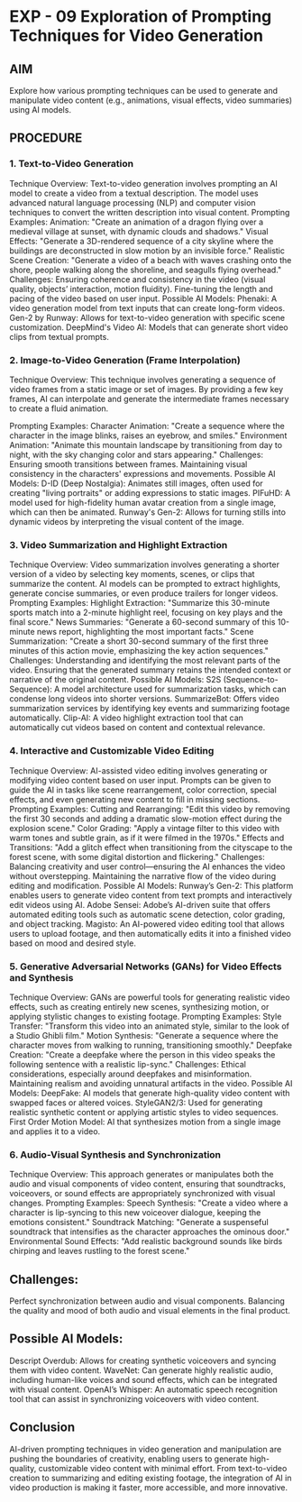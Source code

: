 # EXP - 09 Exploration of Prompting Techniques for Video Generation

## AIM
Explore how various prompting techniques can be used to generate and manipulate video content (e.g., animations, visual effects, video summaries) using AI models.
## PROCEDURE
### 1. Text-to-Video Generation
Technique Overview: Text-to-video generation involves prompting an AI model to create a video from a textual description. The model uses advanced natural language processing (NLP) and computer vision techniques to convert the written description into visual content.
Prompting Examples:
Animation: "Create an animation of a dragon flying over a medieval village at sunset, with dynamic clouds and shadows."
Visual Effects: "Generate a 3D-rendered sequence of a city skyline where the buildings are deconstructed in slow motion by an invisible force."
Realistic Scene Creation: "Generate a video of a beach with waves crashing onto the shore, people walking along the shoreline, and seagulls flying overhead."
Challenges:
Ensuring coherence and consistency in the video (visual quality, objects’ interaction, motion fluidity).
Fine-tuning the length and pacing of the video based on user input.
Possible AI Models:
Phenaki: A video generation model from text inputs that can create long-form videos.
Gen-2 by Runway: Allows for text-to-video generation with specific scene customization.
DeepMind's Video AI: Models that can generate short video clips from textual prompts.

### 2. Image-to-Video Generation (Frame Interpolation)
Technique Overview: This technique involves generating a sequence of video frames from a static image or set of images. By providing a few key frames, AI can interpolate and generate the intermediate frames necessary to create a fluid animation.

Prompting Examples:
Character Animation: "Create a sequence where the character in the image blinks, raises an eyebrow, and smiles."
Environment Animation: "Animate this mountain landscape by transitioning from day to night, with the sky changing color and stars appearing."
Challenges:
Ensuring smooth transitions between frames.
Maintaining visual consistency in the characters' expressions and movements.
Possible AI Models:
D-ID (Deep Nostalgia): Animates still images, often used for creating "living portraits" or adding expressions to static images.
PIFuHD: A model used for high-fidelity human avatar creation from a single image, which can then be animated.
Runway's Gen-2: Allows for turning stills into dynamic videos by interpreting the visual content of the image.

### 3. Video Summarization and Highlight Extraction
Technique Overview: Video summarization involves generating a shorter version of a video by selecting key moments, scenes, or clips that summarize the content. AI models can be prompted to extract highlights, generate concise summaries, or even produce trailers for longer videos.
Prompting Examples:
Highlight Extraction: "Summarize this 30-minute sports match into a 2-minute highlight reel, focusing on key plays and the final score."
News Summaries: "Generate a 60-second summary of this 10-minute news report, highlighting the most important facts."
Scene Summarization: "Create a short 30-second summary of the first three minutes of this action movie, emphasizing the key action sequences."
Challenges:
Understanding and identifying the most relevant parts of the video.
Ensuring that the generated summary retains the intended context or narrative of the original content.
Possible AI Models:
S2S (Sequence-to-Sequence): A model architecture used for summarization tasks, which can condense long videos into shorter versions.
SummarizeBot: Offers video summarization services by identifying key events and summarizing footage automatically.
Clip-AI: A video highlight extraction tool that can automatically cut videos based on content and contextual relevance.

### 4. Interactive and Customizable Video Editing
Technique Overview: AI-assisted video editing involves generating or modifying video content based on user input. Prompts can be given to guide the AI in tasks like scene rearrangement, color correction, special effects, and even generating new content to fill in missing sections.
Prompting Examples:
Cutting and Rearranging: "Edit this video by removing the first 30 seconds and adding a dramatic slow-motion effect during the explosion scene."
Color Grading: "Apply a vintage filter to this video with warm tones and subtle grain, as if it were filmed in the 1970s."
Effects and Transitions: "Add a glitch effect when transitioning from the cityscape to the forest scene, with some digital distortion and flickering."
Challenges:
Balancing creativity and user control—ensuring the AI enhances the video without overstepping.
Maintaining the narrative flow of the video during editing and modification.
Possible AI Models:
Runway’s Gen-2: This platform enables users to generate video content from text prompts and interactively edit videos using AI.
Adobe Sensei: Adobe’s AI-driven suite that offers automated editing tools such as automatic scene detection, color grading, and object tracking.
Magisto: An AI-powered video editing tool that allows users to upload footage, and then automatically edits it into a finished video based on mood and desired style.
### 5. Generative Adversarial Networks (GANs) for Video Effects and Synthesis

Technique Overview: GANs are powerful tools for generating realistic video effects, such as creating entirely new scenes, synthesizing motion, or applying stylistic changes to existing footage.
Prompting Examples:
Style Transfer: "Transform this video into an animated style, similar to the look of a Studio Ghibli film."
Motion Synthesis: "Generate a sequence where the character moves from walking to running, transitioning smoothly."
Deepfake Creation: "Create a deepfake where the person in this video speaks the following sentence with a realistic lip-sync."
Challenges:
Ethical considerations, especially around deepfakes and misinformation.
Maintaining realism and avoiding unnatural artifacts in the video.
Possible AI Models:
DeepFake: AI models that generate high-quality video content with swapped faces or altered voices.
StyleGAN2/3: Used for generating realistic synthetic content or applying artistic styles to video sequences.
First Order Motion Model: AI that synthesizes motion from a single image and applies it to a video.

### 6. Audio-Visual Synthesis and Synchronization
Technique Overview: This approach generates or manipulates both the audio and visual components of video content, ensuring that soundtracks, voiceovers, or sound effects are appropriately synchronized with visual changes.
Prompting Examples:
Speech Synthesis: "Create a video where a character is lip-syncing to this new voiceover dialogue, keeping the emotions consistent."
Soundtrack Matching: "Generate a suspenseful soundtrack that intensifies as the character approaches the ominous door."
Environmental Sound Effects: "Add realistic background sounds like birds chirping and leaves rustling to the forest scene."
## Challenges:
Perfect synchronization between audio and visual components.
Balancing the quality and mood of both audio and visual elements in the final product.
## Possible AI Models:
Descript Overdub: Allows for creating synthetic voiceovers and syncing them with video content.
WaveNet: Can generate highly realistic audio, including human-like voices and sound effects, which can be integrated with visual content.
OpenAI’s Whisper: An automatic speech recognition tool that can assist in synchronizing voiceovers with video content.
## Conclusion
AI-driven prompting techniques in video generation and manipulation are pushing the boundaries of creativity, enabling users to generate high-quality, customizable video content with minimal effort. From text-to-video creation to summarizing and editing existing footage, the integration of AI in video production is making it faster, more accessible, and more innovative.
